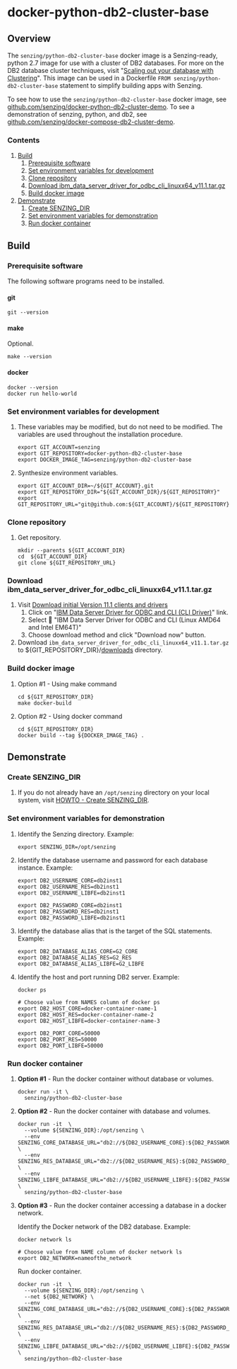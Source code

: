 # docker-python-db2-cluster-base

## Overview

The `senzing/python-db2-cluster-base` docker image is a Senzing-ready, python 2.7 image for use with a cluster of DB2 databases.
For more on the DB2 database cluster techniques, visit
"[Scaling out your database with Clustering](https://senzing.zendesk.com/hc/en-us/articles/360010599254-Scaling-out-your-database-with-Clustering)".
This image can be used in a Dockerfile `FROM senzing/python-db2-cluster-base` statement to simplify
building apps with Senzing.

To see how to use the `senzing/python-db2-cluster-base` docker image, see
[github.com/senzing/docker-python-db2-cluster-demo](https://github.com/senzing/docker-python-cluster-db2-demo).
To see a demonstration of senzing, python, and db2, see
[github.com/senzing/docker-compose-db2-cluster-demo](https://github.com/senzing/docker-compose-db2-cluster-demo).

### Contents

1. [Build](#build)
    1. [Prerequisite software](#prerequisite-software)
    1. [Set environment variables for development](#set-environment-variables-for-development)
    1. [Clone repository](#clone-repository)
    1. [Download ibm_data_server_driver_for_odbc_cli_linuxx64_v11.1.tar.gz](#download-ibm_data_server_driver_for_odbc_cli_linuxx64_v111targz)
    1. [Build docker image](#build-docker-image)  
1. [Demonstrate](#demonstrate)
    1. [Create SENZING_DIR](#create-senzing_dir)
    1. [Set environment variables for demonstration](#set-environment-variables-for-demonstration)
    1. [Run docker container](#run-docker-container)

## Build

### Prerequisite software

The following software programs need to be installed.

#### git

```console
git --version
```

#### make

Optional.

```console
make --version
```

#### docker

```console
docker --version
docker run hello-world
```

### Set environment variables for development

1. These variables may be modified, but do not need to be modified.
   The variables are used throughout the installation procedure.

    ```console
    export GIT_ACCOUNT=senzing
    export GIT_REPOSITORY=docker-python-db2-cluster-base
    export DOCKER_IMAGE_TAG=senzing/python-db2-cluster-base
    ```

1. Synthesize environment variables.

    ```console
    export GIT_ACCOUNT_DIR=~/${GIT_ACCOUNT}.git
    export GIT_REPOSITORY_DIR="${GIT_ACCOUNT_DIR}/${GIT_REPOSITORY}"
    export GIT_REPOSITORY_URL="git@github.com:${GIT_ACCOUNT}/${GIT_REPOSITORY}.git"
    ```

### Clone repository

1. Get repository.

    ```console
    mkdir --parents ${GIT_ACCOUNT_DIR}
    cd  ${GIT_ACCOUNT_DIR}
    git clone ${GIT_REPOSITORY_URL}
    ```

### Download ibm_data_server_driver_for_odbc_cli_linuxx64_v11.1.tar.gz

1. Visit [Download initial Version 11.1 clients and drivers](http://www-01.ibm.com/support/docview.wss?uid=swg21385217)
    1. Click on "[IBM Data Server Driver for ODBC and CLI (CLI Driver)](http://www.ibm.com/services/forms/preLogin.do?source=swg-idsoc97)" link.
    1. Select :radio_button:  "IBM Data Server Driver for ODBC and CLI (Linux AMD64 and Intel EM64T)"
    1. Choose download method and click "Download now" button.
1. Download `ibm_data_server_driver_for_odbc_cli_linuxx64_v11.1.tar.gz` to ${GIT_REPOSITORY_DIR}/[downloads](./downloads) directory.  

### Build docker image

1. Option #1 - Using make command

    ```console
    cd ${GIT_REPOSITORY_DIR}
    make docker-build
    ```

1. Option #2 - Using docker command

    ```console
    cd ${GIT_REPOSITORY_DIR}
    docker build --tag ${DOCKER_IMAGE_TAG} .
    ```

## Demonstrate

### Create SENZING_DIR

1. If you do not already have an `/opt/senzing` directory on your local system, visit
   [HOWTO - Create SENZING_DIR](https://github.com/Senzing/knowledge-base/blob/master/HOWTO/create-senzing-dir.md).

### Set environment variables for demonstration

1. Identify the Senzing directory.
   Example:

    ```console
    export SENZING_DIR=/opt/senzing
    ```

1. Identify the database username and password for each database instance.
   Example:

    ```console
    export DB2_USERNAME_CORE=db2inst1
    export DB2_USERNAME_RES=db2inst1
    export DB2_USERNAME_LIBFE=db2inst1

    export DB2_PASSWORD_CORE=db2inst1
    export DB2_PASSWORD_RES=db2inst1
    export DB2_PASSWORD_LIBFE=db2inst1
    ```

1. Identify the database alias that is the target of the SQL statements.
   Example:

    ```console
    export DB2_DATABASE_ALIAS_CORE=G2_CORE
    export DB2_DATABASE_ALIAS_RES=G2_RES
    export DB2_DATABASE_ALIAS_LIBFE=G2_LIBFE
    ```

1. Identify the host and port running DB2 server.
   Example:

    ```console
    docker ps

    # Choose value from NAMES column of docker ps
    export DB2_HOST_CORE=docker-container-name-1
    export DB2_HOST_RES=docker-container-name-2
    export DB2_HOST_LIBFE=docker-container-name-3
    ```

    ```console
    export DB2_PORT_CORE=50000
    export DB2_PORT_RES=50000
    export DB2_PORT_LIBFE=50000
    ```

### Run docker container

1. **Option #1** - Run the docker container without database or volumes.

    ```console
    docker run -it \
      senzing/python-db2-cluster-base
    ```

1. **Option #2** - Run the docker container with database and volumes.

    ```console
    docker run -it  \
      --volume ${SENZING_DIR}:/opt/senzing \
      --env SENZING_CORE_DATABASE_URL="db2://${DB2_USERNAME_CORE}:${DB2_PASSWORD_CORE}@${DB2_HOST_CORE}:${DB2_PORT_CORE}/${DB2_DATABASE_ALIAS_CORE}" \
      --env SENZING_RES_DATABASE_URL="db2://${DB2_USERNAME_RES}:${DB2_PASSWORD_RES}@${DB2_HOST_RES}:${DB2_PORT_RES}/${DB2_DATABASE_ALIAS_RES}" \
      --env SENZING_LIBFE_DATABASE_URL="db2://${DB2_USERNAME_LIBFE}:${DB2_PASSWORD_LIBFE}@${DB2_HOST_LIBFE}:${DB2_PORT_LIBFE}/${DB2_DATABASE_ALIAS_LIBFE}" \
      senzing/python-db2-cluster-base
    ```

1. **Option #3** - Run the docker container accessing a database in a docker network.

    Identify the Docker network of the DB2 database.
    Example:

    ```console
    docker network ls

    # Choose value from NAME column of docker network ls
    export DB2_NETWORK=nameofthe_network
    ```

    Run docker container.

    ```console
    docker run -it  \
      --volume ${SENZING_DIR}:/opt/senzing \
      --net ${DB2_NETWORK} \
      --env SENZING_CORE_DATABASE_URL="db2://${DB2_USERNAME_CORE}:${DB2_PASSWORD_CORE}@${DB2_HOST_CORE}:${DB2_PORT_CORE}/${DB2_DATABASE_ALIAS_CORE}" \
      --env SENZING_RES_DATABASE_URL="db2://${DB2_USERNAME_RES}:${DB2_PASSWORD_RES}@${DB2_HOST_RES}:${DB2_PORT_RES}/${DB2_DATABASE_ALIAS_RES}" \
      --env SENZING_LIBFE_DATABASE_URL="db2://${DB2_USERNAME_LIBFE}:${DB2_PASSWORD_LIBFE}@${DB2_HOST_LIBFE}:${DB2_PORT_LIBFE}/${DB2_DATABASE_ALIAS_LIBFE}" \
      senzing/python-db2-cluster-base
    ```
